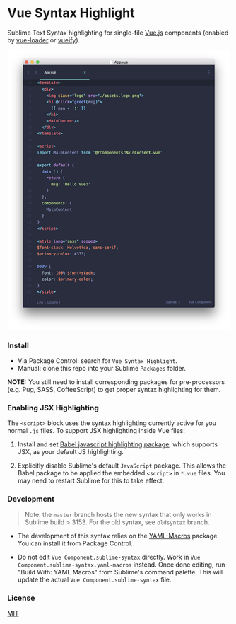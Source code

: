 # Vue Syntax Highlight

Sublime Text Syntax highlighting for single-file [Vue.js](http://vuejs.org) components (enabled by [vue-loader](https://github.com/vuejs/vue-loader) or [vueify](https://github.com/vuejs/vueify)).

<p align="center">
  <img width="809px" src="https://raw.githubusercontent.com/vuejs/vue-syntax-highlight/master/samples/screenshot.png">
</p>

### Install

- Via Package Control: search for `Vue Syntax Highlight`.
- Manual: clone this repo into your Sublime `Packages` folder.

**NOTE:** You still need to install corresponding packages for pre-processors (e.g. Pug, SASS, CoffeeScript) to get proper syntax highlighting for them.

### Enabling JSX Highlighting

The `<script>` block uses the syntax highlighting currently active for you normal `.js` files. To support JSX highlighting inside Vue files:

1. Install and set [Babel javascript highlighting package](https://packagecontrol.io/packages/Babel), which supports JSX, as your default JS highlighting.

2. Explicitly disable Sublime's default `JavaScript` package. This allows the Babel package to be applied the embedded `<script>` in `*.vue` files. You may need to restart Sublime for this to take effect.

### Development

> Note: the `master` branch hosts the new syntax that only works in Sublime build > 3153. For the old syntax, see `oldsyntax` branch.

- The development of this syntax relies on the [YAML-Macros](https://github.com/Thom1729/YAML-Macros) package. You can install it from Package Control.

- Do not edit `Vue Component.sublime-syntax` directly. Work in `Vue Component.sublime-syntax.yaml-macros` instead. Once done editing, run "Build With: YAML Macros" from Sublime's command palette. This will update the actual `Vue Component.sublime-syntax` file.

### License

[MIT](http://opensource.org/licenses/MIT)

